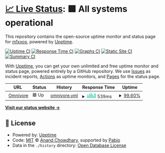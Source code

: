 # [📈 Live Status](https://m1xxos.github.io/omnivore-uptime): <!--live status--> **🟩 All systems operational**

This repository contains the open-source uptime monitor and status page for [m1xxos](https://m1xxos.github.io/omnivore-uptime), powered by [Upptime](https://github.com/upptime/upptime).

[![Uptime CI](https://github.com/m1xxos/omnivore-uptime/workflows/Uptime%20CI/badge.svg)](https://github.com/m1xxos/omnivore-uptime/actions?query=workflow%3A%22Uptime+CI%22)
[![Response Time CI](https://github.com/m1xxos/omnivore-uptime/workflows/Response%20Time%20CI/badge.svg)](https://github.com/m1xxos/omnivore-uptime/actions?query=workflow%3A%22Response+Time+CI%22)
[![Graphs CI](https://github.com/m1xxos/omnivore-uptime/workflows/Graphs%20CI/badge.svg)](https://github.com/m1xxos/omnivore-uptime/actions?query=workflow%3A%22Graphs+CI%22)
[![Static Site CI](https://github.com/m1xxos/omnivore-uptime/workflows/Static%20Site%20CI/badge.svg)](https://github.com/m1xxos/omnivore-uptime/actions?query=workflow%3A%22Static+Site+CI%22)
[![Summary CI](https://github.com/m1xxos/omnivore-uptime/workflows/Summary%20CI/badge.svg)](https://github.com/m1xxos/omnivore-uptime/actions?query=workflow%3A%22Summary+CI%22)

With [Upptime](https://upptime.js.org), you can get your own unlimited and free uptime monitor and status page, powered entirely by a GitHub repository. We use [Issues](https://github.com/m1xxos/omnivore-uptime/issues) as incident reports, [Actions](https://github.com/m1xxos/omnivore-uptime/actions) as uptime monitors, and [Pages](https://m1xxos.github.io/omnivore-uptime) for the status page.

<!--start: status pages-->
<!-- This summary is generated by Upptime (https://github.com/upptime/upptime) -->
<!-- Do not edit this manually, your changes will be overwritten -->
<!-- prettier-ignore -->
| URL | Status | History | Response Time | Uptime |
| --- | ------ | ------- | ------------- | ------ |
| <img alt="" src="https://icons.duckduckgo.com/ip3/omnivore.m1xxos.me.ico" height="13"> [Omnivore](https://omnivore.m1xxos.me) | 🟩 Up | [omnivore.yml](https://github.com/m1xxos/omnivore-uptime/commits/HEAD/history/omnivore.yml) | <details><summary><img alt="Response time graph" src="./graphs/omnivore/response-time-week.png" height="20"> 539ms</summary><br><a href="https://m1xxos.github.io/omnivore-uptime/history/omnivore"><img alt="Response time 557" src="https://img.shields.io/endpoint?url=https%3A%2F%2Fraw.githubusercontent.com%2Fm1xxos%2Fomnivore-uptime%2FHEAD%2Fapi%2Fomnivore%2Fresponse-time.json"></a><br><a href="https://m1xxos.github.io/omnivore-uptime/history/omnivore"><img alt="24-hour response time 560" src="https://img.shields.io/endpoint?url=https%3A%2F%2Fraw.githubusercontent.com%2Fm1xxos%2Fomnivore-uptime%2FHEAD%2Fapi%2Fomnivore%2Fresponse-time-day.json"></a><br><a href="https://m1xxos.github.io/omnivore-uptime/history/omnivore"><img alt="7-day response time 539" src="https://img.shields.io/endpoint?url=https%3A%2F%2Fraw.githubusercontent.com%2Fm1xxos%2Fomnivore-uptime%2FHEAD%2Fapi%2Fomnivore%2Fresponse-time-week.json"></a><br><a href="https://m1xxos.github.io/omnivore-uptime/history/omnivore"><img alt="30-day response time 557" src="https://img.shields.io/endpoint?url=https%3A%2F%2Fraw.githubusercontent.com%2Fm1xxos%2Fomnivore-uptime%2FHEAD%2Fapi%2Fomnivore%2Fresponse-time-month.json"></a><br><a href="https://m1xxos.github.io/omnivore-uptime/history/omnivore"><img alt="1-year response time 557" src="https://img.shields.io/endpoint?url=https%3A%2F%2Fraw.githubusercontent.com%2Fm1xxos%2Fomnivore-uptime%2FHEAD%2Fapi%2Fomnivore%2Fresponse-time-year.json"></a></details> | <details><summary><a href="https://m1xxos.github.io/omnivore-uptime/history/omnivore">99.60%</a></summary><a href="https://m1xxos.github.io/omnivore-uptime/history/omnivore"><img alt="All-time uptime 99.67%" src="https://img.shields.io/endpoint?url=https%3A%2F%2Fraw.githubusercontent.com%2Fm1xxos%2Fomnivore-uptime%2FHEAD%2Fapi%2Fomnivore%2Fuptime.json"></a><br><a href="https://m1xxos.github.io/omnivore-uptime/history/omnivore"><img alt="24-hour uptime 100.00%" src="https://img.shields.io/endpoint?url=https%3A%2F%2Fraw.githubusercontent.com%2Fm1xxos%2Fomnivore-uptime%2FHEAD%2Fapi%2Fomnivore%2Fuptime-day.json"></a><br><a href="https://m1xxos.github.io/omnivore-uptime/history/omnivore"><img alt="7-day uptime 99.60%" src="https://img.shields.io/endpoint?url=https%3A%2F%2Fraw.githubusercontent.com%2Fm1xxos%2Fomnivore-uptime%2FHEAD%2Fapi%2Fomnivore%2Fuptime-week.json"></a><br><a href="https://m1xxos.github.io/omnivore-uptime/history/omnivore"><img alt="30-day uptime 99.67%" src="https://img.shields.io/endpoint?url=https%3A%2F%2Fraw.githubusercontent.com%2Fm1xxos%2Fomnivore-uptime%2FHEAD%2Fapi%2Fomnivore%2Fuptime-month.json"></a><br><a href="https://m1xxos.github.io/omnivore-uptime/history/omnivore"><img alt="1-year uptime 99.67%" src="https://img.shields.io/endpoint?url=https%3A%2F%2Fraw.githubusercontent.com%2Fm1xxos%2Fomnivore-uptime%2FHEAD%2Fapi%2Fomnivore%2Fuptime-year.json"></a></details>

<!--end: status pages-->

[**Visit our status website →**](https://m1xxos.github.io/omnivore-uptime)

## 📄 License

- Powered by: [Upptime](https://github.com/upptime/upptime)
- Code: [MIT](./LICENSE) © [Anand Chowdhary](https://anandchowdhary.com), supported by [Pabio](https://pabio.com)
- Data in the `./history` directory: [Open Database License](https://opendatacommons.org/licenses/odbl/1-0/)
